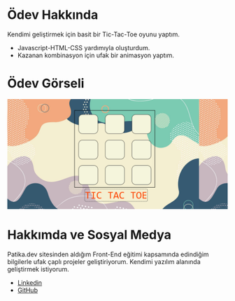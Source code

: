 # Ödev Hakkında 

Kendimi geliştirmek için basit bir Tic-Tac-Toe oyunu yaptım.
- Javascript-HTML-CSS yardımıyla oluşturdum.
- Kazanan kombinasyon için ufak bir animasyon yaptım.  

# Ödev Görseli 
![Ekran Görüntüsü](/ss.png)

# Hakkımda ve Sosyal Medya
Patika.dev sitesinden aldığım Front-End eğitimi kapsamında edindiğim bilgilerle ufak çaplı projeler geliştiriyorum. Kendimi yazılım alanında geliştirmek istiyorum.

- [Linkedin](https://www.linkedin.com/in/mehmet-tığlıoğlu-32751620a/) 
- [GitHub](https://github.com/mehmettiglioglu)